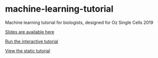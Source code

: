 # machine-learning-tutorial
Machine learning tutorial for biologists, designed for Oz Single Cells 2019

[Slides are available here](https://docs.google.com/presentation/d/1UsDD1N5QU9sMQuT-TRYnt9S-tSfADqdw3bWpVdZ_V1E/)

[Run the interactive tutorial](https://gke.mybinder.org/v2/gh/scottgigante/machine-learning-tutorial/master)

[View the static tutorial](https://nbviewer.jupyter.org/github/scottgigante/machine-learning-tutorial/blob/master/tutorial.ipynb)


